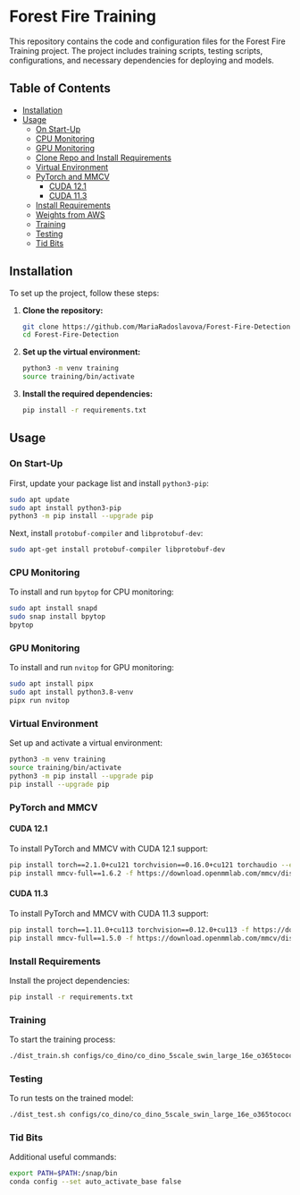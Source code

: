 
# Forest Fire Training

This repository contains the code and configuration files for the Forest Fire Training project. The project includes training scripts, testing scripts, configurations, and necessary dependencies for deploying and models.

## Table of Contents
- [Installation](#installation)
- [Usage](#usage)
  - [On Start-Up](#on-start-up)
  - [CPU Monitoring](#cpu-monitoring)
  - [GPU Monitoring](#gpu-monitoring)
  - [Clone Repo and Install Requirements](#clone-repo-and-install-requirements)
  - [Virtual Environment](#virtual-environment)
  - [PyTorch and MMCV](#pytorch-and-mmcv)
    - [CUDA 12.1](#cuda-121)
    - [CUDA 11.3](#cuda-113)
  - [Install Requirements](#install-requirements)
  - [Weights from AWS](#weights-from-aws)
  - [Training](#training)
  - [Testing](#testing)
  - [Tid Bits](#tid-bits)

## Installation

To set up the project, follow these steps:

1. **Clone the repository:**
   ```bash
   git clone https://github.com/MariaRadoslavova/Forest-Fire-Detection.git
   cd Forest-Fire-Detection
   ```

2. **Set up the virtual environment:**
   ```bash
   python3 -m venv training
   source training/bin/activate
   ```

3. **Install the required dependencies:**
   ```bash
   pip install -r requirements.txt
   ```

## Usage

### On Start-Up

First, update your package list and install `python3-pip`:
```bash
sudo apt update
sudo apt install python3-pip
python3 -m pip install --upgrade pip
```

Next, install `protobuf-compiler` and `libprotobuf-dev`:
```bash
sudo apt-get install protobuf-compiler libprotobuf-dev
```

### CPU Monitoring

To install and run `bpytop` for CPU monitoring:
```bash
sudo apt install snapd
sudo snap install bpytop
bpytop
```

### GPU Monitoring

To install and run `nvitop` for GPU monitoring:
```bash
sudo apt install pipx
sudo apt install python3.8-venv
pipx run nvitop
```

### Virtual Environment

Set up and activate a virtual environment:
```bash
python3 -m venv training
source training/bin/activate
python3 -m pip install --upgrade pip
pip install --upgrade pip
```

### PyTorch and MMCV

#### CUDA 12.1

To install PyTorch and MMCV with CUDA 12.1 support:
```bash
pip install torch==2.1.0+cu121 torchvision==0.16.0+cu121 torchaudio --extra-index-url https://download.pytorch.org/whl/cu121
pip install mmcv-full==1.6.2 -f https://download.openmmlab.com/mmcv/dist/cu121/torch2.10/index.html
```

#### CUDA 11.3

To install PyTorch and MMCV with CUDA 11.3 support:
```bash
pip install torch==1.11.0+cu113 torchvision==0.12.0+cu113 -f https://download.pytorch.org/whl/torch_stable.html 
pip install mmcv-full==1.5.0 -f https://download.openmmlab.com/mmcv/dist/cu113/torch1.11.0/index.html
```

### Install Requirements

Install the project dependencies:
```bash
pip install -r requirements.txt
```

### Training

To start the training process:
```bash
./dist_train.sh configs/co_dino/co_dino_5scale_swin_large_16e_o365tococo_gh.py 1 gh
```

### Testing

To run tests on the trained model:
```bash
./dist_test.sh configs/co_dino/co_dino_5scale_swin_large_16e_o365tococo_gh.py gh/latest.pth 1 --eval bbox
```

### Tid Bits

Additional useful commands:
```bash
export PATH=$PATH:/snap/bin
conda config --set auto_activate_base false
```
